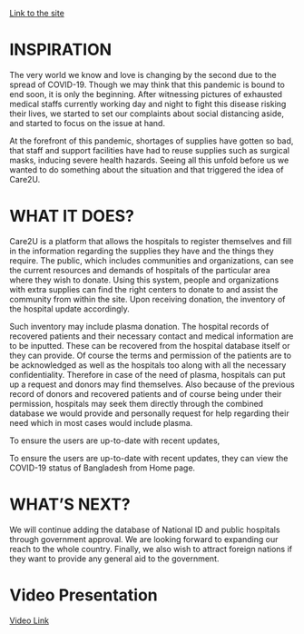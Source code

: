 
[Link to the site](https://care2u-6845d.web.app/)

# INSPIRATION

The very world we know and love is changing by the second due to the
spread of COVID-19. Though we may think that this pandemic is
bound to end soon, it is only the beginning. After witnessing pictures
of exhausted medical staffs currently working day and night to fight
this disease risking their lives, we started to set our complaints about
social distancing aside, and started to focus on the issue at hand.

At the forefront of this pandemic, shortages of supplies have gotten so
bad, that staff and support facilities have had to reuse supplies such as
surgical masks, inducing severe health hazards. Seeing all this unfold
before us we wanted to do something about the situation and that
triggered the idea of Care2U.



# WHAT IT DOES?

Care2U is a platform that allows the hospitals to register themselves
and fill in the information regarding the supplies they have and the
things they require. The public, which includes communities and
organizations, can see the current resources and demands of hospitals
of the particular area where they wish to donate. Using this system,
people and organizations with extra supplies can find the right centers
to donate to and assist the community from within the site. Upon
receiving donation, the inventory of the hospital update accordingly.

Such inventory may include plasma donation. The hospital records of
recovered patients and their necessary contact and medical
information are to be inputted. These can be recovered from the
hospital database itself or they can provide. Of course the terms and
permission of the patients are to be acknowledged as well as the
hospitals too along with all the necessary confidentiality. Therefore in
case of the need of plasma, hospitals can put up a request and donors
may find themselves. Also because of the previous record of donors
and recovered patients and of course being under their permission,
hospitals may seek them directly through the combined database we
would provide and personally request for help regarding their need
which in most cases would include plasma.

To ensure the users are up-to-date with recent updates,

To ensure the users are up-to-date with recent updates, they can view
the COVID-19 status of Bangladesh from Home page.



# WHAT’S NEXT?

We will continue adding the database of National ID and public
hospitals through government approval. We are looking forward to
expanding our reach to the whole country. Finally, we also wish to
attract foreign nations if they want to provide any general aid to the
government.


# Video Presentation
[Video Link](https://drive.google.com/file/d/1ziJFzGRwTE1x81KWZo62tjnAhzSUGjy6/view?usp=sharing)
